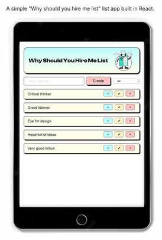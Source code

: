 A simple "Why should you hire me list" list app built in React.

<img src="./why-should.png" alt="why should you hire me list on tablet">